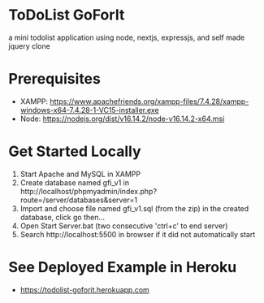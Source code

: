 # ToDoList GoForIt
  a mini todolist application using node, nextjs, expressjs, and self made jquery clone

# Prerequisites
  - XAMPP: https://www.apachefriends.org/xampp-files/7.4.28/xampp-windows-x64-7.4.28-1-VC15-installer.exe
  - Node: https://nodejs.org/dist/v16.14.2/node-v16.14.2-x64.msi

# Get Started Locally
  1) Start Apache and MySQL in XAMPP
  2) Create database named gfi_v1 in http://localhost/phpmyadmin/index.php?route=/server/databases&server=1
  3) Import and choose file named gfi_v1.sql (from the zip) in the created database, click go then...
  4) Open Start Server.bat (two consecutive 'ctrl+c' to end server)
  5) Search http://localhost:5500 in browser if it did not automatically start

# See Deployed Example in Heroku
  - https://todolist-goforit.herokuapp.com

